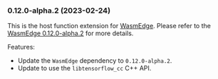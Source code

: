 ### 0.12.0-alpha.2 (2023-02-24)

This is the host function extension for [WasmEdge](https://github.com/WasmEdge/WasmEdge).
Please refer to the [WasmEdge 0.12.0-alpha.2](https://github.com/WasmEdge/WasmEdge/releases/tag/0.12.0-alpha.2) for more details.

Features:

* Update the `WasmEdge` dependency to `0.12.0-alpha.2`.
* Update to use the `libtensorflow_cc` C++ API.
